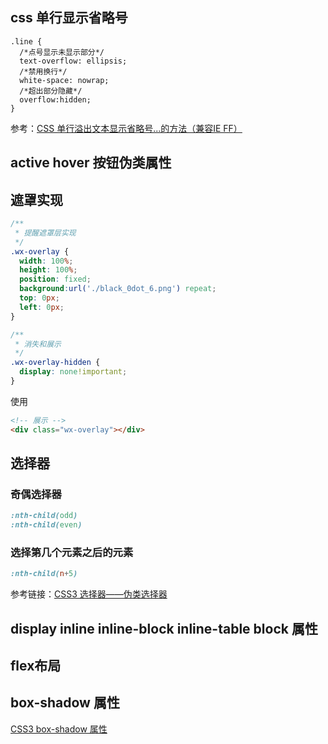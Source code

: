 ## css 单行显示省略号
```csss
.line {
  /*点号显示未显示部分*/
  text-overflow: ellipsis;
  /*禁用换行*/
  white-space: nowrap;
  /*超出部分隐藏*/
  overflow:hidden;
}
```
参考：[CSS 单行溢出文本显示省略号...的方法（兼容IE FF）](http://www.cnblogs.com/hlz789456123/archive/2009/02/18/1392972.html)



## active hover 按钮伪类属性



## 遮罩实现
```css
/**
 * 提醒遮罩层实现
 */
.wx-overlay {
  width: 100%;
  height: 100%;
  position: fixed;
  background:url('./black_0dot_6.png') repeat;
  top: 0px;
  left: 0px;
}

/**
 * 消失和展示
 */
.wx-overlay-hidden {
  display: none!important;
}
```
使用
```html
<!-- 展示 -->
<div class="wx-overlay"></div>
```


## 选择器
### 奇偶选择器
```css
:nth-child(odd)
:nth-child(even)
```

### 选择第几个元素之后的元素
```css
:nth-child(n+5)
```

参考链接：[CSS3 选择器——伪类选择器](http://www.w3cplus.com/css3/pseudo-class-selector)


## display inline inline-block inline-table block 属性

## flex布局

## box-shadow 属性
[CSS3 box-shadow 属性](http://www.w3school.com.cn/cssref/pr_box-shadow.asp)

